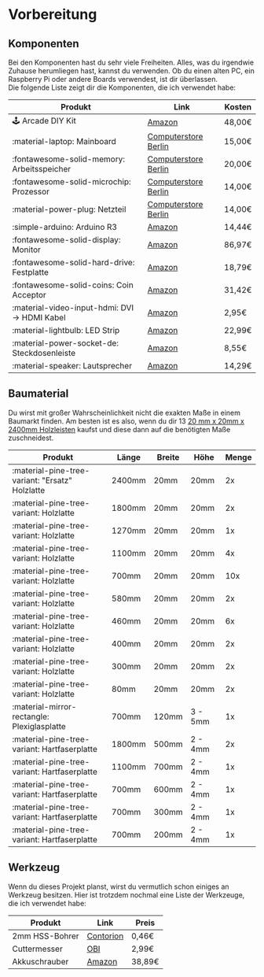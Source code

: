 # Vorbereitung

## Komponenten

Bei den Komponenten hast du sehr viele Freiheiten. Alles, was du irgendwie Zuhause herumliegen hast, kannst du
verwenden. Ob du einen alten PC, ein Raspberry Pi oder andere Boards verwendest, ist dir überlassen.  
Die folgende Liste zeigt dir die Komponenten, die ich verwendet habe:

| Produkt                                       | Link                                                                                                                             | Kosten |
|-----------------------------------------------|----------------------------------------------------------------------------------------------------------------------------------|--------|
| :joystick: Arcade DIY Kit                     | [Amazon](https://www.amazon.de/dp/B08HLTPT2C/)                                                                                   | 48,00€ |
| :material-laptop: Mainboard                   | [Computerstore Berlin](https://computerstoreberlin.de/HP-ProDesk-400-G2-MT-780323-001-MS-7860-Ver12-Mainboard-Sockel-1150-77065) | 15,00€ |
| :fontawesome-solid-memory: Arbeitsspeicher    | [Computerstore Berlin](https://computerstoreberlin.de/16-GB-2x8GB-RAM-240pin-DDR3-1600-PC3-12800-31452)                          | 20,00€ |
| :fontawesome-solid-microchip: Prozessor       | [Computerstore Berlin](https://computerstoreberlin.de/Intel-Core-i3-4370T-2x-330GHz-SR1TB-Haswell-CPU-Sockel-1150-330366)        | 14,00€ |
| :material-power-plug: Netzteil                | [Computerstore Berlin](https://computerstoreberlin.de/HP-Lite-On-PS-4281-1HA-901909-001-Netzteil-280-Watt-80-320981)             | 14,00€ |
| :simple-arduino: Arduino R3                   | [Amazon](https://www.amazon.de/dp/B0BJKDQ1VY)                                                                                    | 14,44€ |
| :fontawesome-solid-display: Monitor           | [Amazon](https://www.amazon.de/dp/B09VD9P2Q3)                                                                                    | 86,97€ |
| :fontawesome-solid-hard-drive: Festplatte     | [Amazon](https://www.amazon.de/dp/B01D3ACIR6)                                                                                    | 18,79€ |
| :fontawesome-solid-coins: Coin Acceptor       | [Amazon](https://www.amazon.de/dp/B07WC2HXJ3)                                                                                    | 31,42€ |
| :material-video-input-hdmi: DVI -> HDMI Kabel | [Amazon](https://www.amazon.de/dp/B0CT5SLM9P)                                                                                    | 2,95€  |
| :material-lightbulb: LED Strip                | [Amazon](https://www.amazon.de/dp/B07L9RZ7F1)                                                                                    | 22,99€ |
| :material-power-socket-de: Steckdosenleiste   | [Amazon](https://www.amazon.de/dp/B00CWZQLFY)                                                                                    | 8,55€  |
| :material-speaker: Lautsprecher               | [Amazon](https://www.amazon.de/dp/B07D7TV5J3)                                                                                    | 14,29€ |

## Baumaterial

Du wirst mit großer Wahrscheinlichkeit nicht die exakten Maße in einem Baumarkt finden. Am besten ist es also, wenn du
dir 
13 [20 mm x 20mm x 2400mm Holzleisten](https://www.obi.de/p/1040195/quadratleiste-kiefer-20-mm-x-20-mm-laenge-2400-mm)
kaufst und diese dann auf die benötigten Maße zuschneidest.

| Produkt                                         | Länge  | Breite | Höhe    | Menge |
|-------------------------------------------------|--------|--------|---------|-------|
| :material-pine-tree-variant: "Ersatz" Holzlatte | 2400mm | 20mm   | 20mm    | 2x    |
| :material-pine-tree-variant: Holzlatte          | 1800mm | 20mm   | 20mm    | 2x    |
| :material-pine-tree-variant: Holzlatte          | 1270mm | 20mm   | 20mm    | 1x    |
| :material-pine-tree-variant: Holzlatte          | 1100mm | 20mm   | 20mm    | 4x    |
| :material-pine-tree-variant: Holzlatte          | 700mm  | 20mm   | 20mm    | 10x   |
| :material-pine-tree-variant: Holzlatte          | 580mm  | 20mm   | 20mm    | 2x    |
| :material-pine-tree-variant: Holzlatte          | 460mm  | 20mm   | 20mm    | 6x    |
| :material-pine-tree-variant: Holzlatte          | 400mm  | 20mm   | 20mm    | 2x    |
| :material-pine-tree-variant: Holzlatte          | 300mm  | 20mm   | 20mm    | 2x    |
| :material-pine-tree-variant: Holzlatte          | 80mm   | 20mm   | 20mm    | 2x    |
| :material-mirror-rectangle: Plexiglasplatte     | 700mm  | 120mm  | 3 - 5mm | 1x    |
| :material-pine-tree-variant: Hartfaserplatte    | 1800mm | 500mm  | 2 - 4mm | 2x    |
| :material-pine-tree-variant: Hartfaserplatte    | 1100mm | 700mm  | 2 - 4mm | 1x    |
| :material-pine-tree-variant: Hartfaserplatte    | 700mm  | 600mm  | 2 - 4mm | 1x    |
| :material-pine-tree-variant: Hartfaserplatte    | 700mm  | 300mm  | 2 - 4mm | 1x    |
| :material-pine-tree-variant: Hartfaserplatte    | 700mm  | 200mm  | 2 - 4mm | 1x    |

## Werkzeug

Wenn du dieses Projekt planst, wirst du vermutlich schon einiges an Werkzeug besitzen. Hier ist trotzdem nochmal eine
Liste
der Werkzeuge, die ich verwendet habe:

| Produkt        | Link                                                                                                                       | Preis  |
|----------------|----------------------------------------------------------------------------------------------------------------------------|--------|
| 2mm HSS-Bohrer | [Contorion](https://www.contorion.de/p/holex-spiralbohrer-hss-rollgewalzt-n-c99030823?diameter_mm=2&simple_sku=66714661x1) | 0,46€  |
| Cuttermesser   | [OBI](https://www.obi.de/p/9258401/obi-cuttermesser)                                                                       | 2,99€  |
| Akkuschrauber  | [Amazon](https://www.amazon.de/dp/B07MMBKG7C)                                                                              | 38,89€ | 